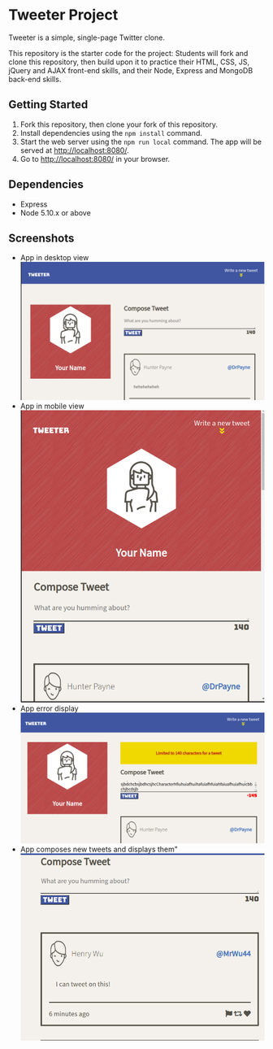 # Tweeter Project

Tweeter is a simple, single-page Twitter clone.

This repository is the starter code for the project: Students will fork and clone this repository, then build upon it to practice their HTML, CSS, JS, jQuery and AJAX front-end skills, and their Node, Express and MongoDB back-end skills.

## Getting Started

1. Fork this repository, then clone your fork of this repository.
2. Install dependencies using the `npm install` command.
3. Start the web server using the `npm run local` command. The app will be served at <http://localhost:8080/>.
4. Go to <http://localhost:8080/> in your browser.

## Dependencies

- Express
- Node 5.10.x or above

## Screenshots
- App in desktop view !["App in desktop view"](https://github.com/xazzer81/tweeter/blob/master/docs/desktop.png)
- App in mobile view !["App in mobile view"](https://github.com/xazzer81/tweeter/blob/master/docs/responsive.png)
- App error display !["App error display"](https://github.com/xazzer81/tweeter/blob/master/docs/limited.png)
- App composes new tweets and displays them" !["App composes new tweets and displays them"](https://github.com/xazzer81/tweeter/blob/master/docs/tweet.png)